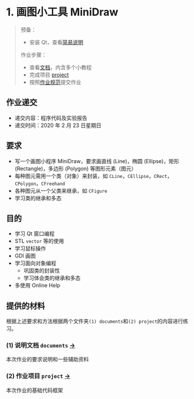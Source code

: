 # 1. 画图小工具 MiniDraw

> 预备：
> - 安装 Qt，查看[简易说明](../../Softwares/Qt.md) 
>
> 作业步骤：
> - 查看[文档](documents/)，内含多个小教程
> - 完成项目 [project](project/) 
> - 按照[作业规范](../README.md)提交作业

## 作业递交

- 递交内容：程序代码及实验报告 
- 递交时间：2020 年 2 月 23 日星期日

## 要求

- 写一个画图小程序 MiniDraw，要求画直线 (Line)，椭圆 (Ellipse)，矩形 (Rectangle)，多边形 (Polygon) 等图形元素（图元）
- 每种图元需用一个类（对象）来封装，如 `CLine`，`CEllipse`，`CRect`，`CPolygon`，`CFreehand` 
- 各种图元从一个父类来继承，如 `CFigure` 
- 学习类的继承和多态

## 目的

- 学习 Qt 窗口编程
- STL `vector` 等的使用
- 学习鼠标操作
- GDI 画图
- 学习面向对象编程
  - 巩固类的封装性
  - 学习体会类的继承和多态
- 多使用 Online Help

## 提供的材料

根据上述要求和方法根据两个文件夹`(1) documents`和`(2) project`的内容进行练习。

### (1) 说明文档 `documents` [->](documents/) 

本次作业的要求说明和一些辅助资料

### (2) 作业项目 `project` [->](project/) 

本次作业的基础代码框架

